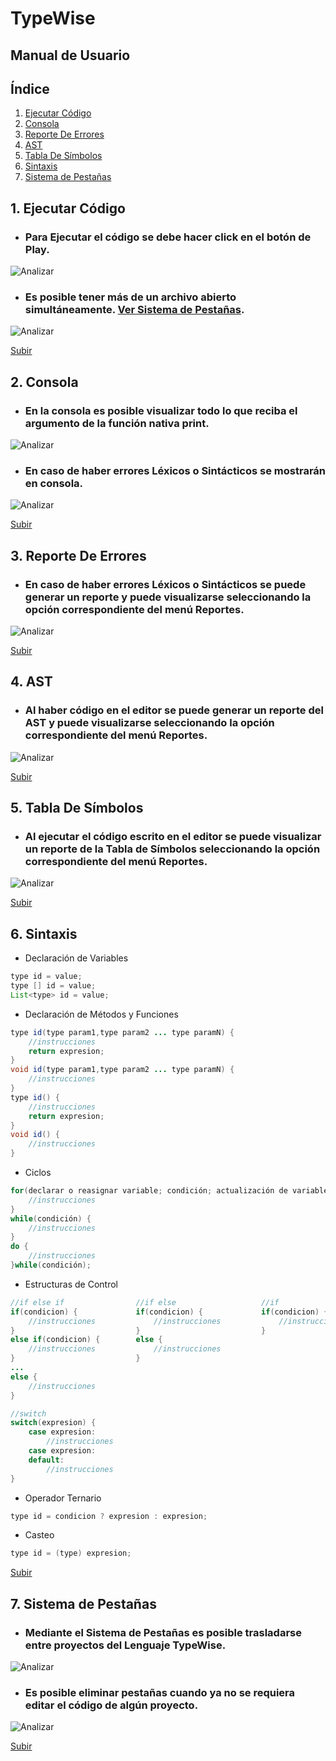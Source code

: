 # TypeWise
## Manual de Usuario

## Índice

1. [Ejecutar Código](#1-ejecutar-código)
2. [Consola](#2-consola)
3. [Reporte De Errores](#3-reporte-de-errores)
4. [AST](#4-ast)
5. [Tabla De Símbolos](#5-tabla-de-símbolos)
6. [Sintaxis](#6-sintaxis)
7. [Sistema de Pestañas](#7-sistema-de-pestañas)

## 1. Ejecutar Código
* ### Para Ejecutar el código se debe hacer click en el botón de Play.

<img title="Analizar" alt="Analizar" src="Images/ManualUsuario/File1.png">

* ### Es posible tener más de un archivo abierto simultáneamente. [Ver Sistema de Pestañas](#7-sistema-de-pestañas).

<img title="Analizar" alt="Analizar" src="Images/ManualUsuario/File2.png">

[Subir](#typewise)

## 2. Consola
* ### En la consola es posible visualizar todo lo que reciba el argumento de la función nativa print.

<img title="Analizar" alt="Analizar" src="Images/ManualUsuario/File3.png">

* ### En caso de haber errores Léxicos o Sintácticos se mostrarán en consola.

<img title="Analizar" alt="Analizar" src="Images/ManualUsuario/File4.png">

[Subir](#typewise)

## 3. Reporte De Errores
* ### En caso de haber errores Léxicos o Sintácticos se puede generar un reporte y puede visualizarse seleccionando la opción correspondiente del menú Reportes.

<img title="Analizar" alt="Analizar" src="Images/ManualUsuario/File5.png">

[Subir](#typewise)

## 4. AST
* ### Al haber código en el editor se puede generar un reporte del AST y puede visualizarse seleccionando la opción correspondiente del menú Reportes.

<img title="Analizar" alt="Analizar" src="Images/ManualUsuario/File6.png">

[Subir](#typewise)

## 5. Tabla De Símbolos
* ### Al ejecutar el código escrito en el editor se puede visualizar un reporte de la Tabla de Símbolos seleccionando la opción correspondiente del menú Reportes.

<img title="Analizar" alt="Analizar" src="Images/ManualUsuario/File7.png">

[Subir](#typewise)

## 6. Sintaxis

* Declaración de Variables
```java
type id = value;
type [] id = value;
List<type> id = value;
```
* Declaración de Métodos y Funciones
```java
type id(type param1,type param2 ... type paramN) {
    //instrucciones
    return expresion;
}
void id(type param1,type param2 ... type paramN) {
    //instrucciones
}
type id() {
    //instrucciones
    return expresion;
}
void id() {
    //instrucciones
}
```
* Ciclos
```java
for(declarar o reasignar variable; condición; actualización de variable) {
    //instrucciones
}
while(condición) {
    //instrucciones
}
do {
    //instrucciones
}while(condición);
```
* Estructuras de Control
```java
//if else if                //if else                   //if
if(condicion) {             if(condicion) {             if(condicion) {
    //instrucciones             //instrucciones             //instrucciones
}                           }                           }
else if(condicion) {        else {
    //instrucciones             //instrucciones
}                           }
...
else {
    //instrucciones
}

//switch
switch(expresion) {
    case expresion:
        //instrucciones
    case expresion:
    default:
        //instrucciones
}
```
* Operador Ternario
```java
type id = condicion ? expresion : expresion;
```
* Casteo
```java
type id = (type) expresion;
```

[Subir](#typewise)

## 7. Sistema de Pestañas
* ### Mediante el Sistema de Pestañas es posible trasladarse entre proyectos del Lenguaje TypeWise.

<img title="Analizar" alt="Analizar" src="Images/ManualUsuario/File9.png">

* ### Es posible eliminar pestañas cuando ya no se requiera editar el código de algún proyecto.

<img title="Analizar" alt="Analizar" src="Images/ManualUsuario/File8.png">

[Subir](#typewise)